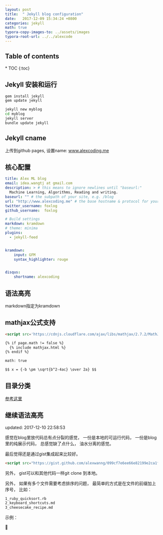 ```yaml
---
layout: post
title:  " Jekyll blog configuration"
date:   2017-12-09 15:34:24 +0800
categories: jekyll
math: true
typora-copy-images-to: ../assets/images
typora-root-url: ../../alexcode
---
```

<h2>Table of contents</h2>
* TOC
{:toc}


## Jekyll 安装和运行

```bash
gem install jekyll
gem update jekyll

jekyll new myblog
cd myblog
jekyll server
bundle update jekyll
```



## Jekyll cname

上传到github pages, 设置name: www.alexcoding.me

## 核心配置

```yml
title: Alex ML blog
email: idea.wangtj at gmail.com
description: > # this means to ignore newlines until "baseurl:"
  Machine Learning, Algorithms, Reading and writing. 
baseurl: "" # the subpath of your site, e.g. /blog
url: "http://www.alexcoding.me" # the base hostname & protocol for your site, e.g. http://example.com
twitter_username: foxlog
github_username:  foxlog

# Build settings
markdown: kramdown
# theme: minima
plugins:
  - jekyll-feed


kramdown:
    input: GFM
    syntax_highlighter: rouge 


disqus:
    shortname: alexcoding
```



## 语法高亮

markdown指定为kramdown

## mathjax公式支持

```html
<script src='https://cdnjs.cloudflare.com/ajax/libs/mathjax/2.7.2/MathJax.js?config=TeX-MML-AM_CHTML'></script>

```

```markdown
{% if page.math != false %}
  {% include mathjax.html %}
{% endif %}

math: true

$$ x = {-b \pm \sqrt{b^2-4ac} \over 2a} $$
```



## 目录分类

 [参考这里](http://longqian.me/2017/02/09/github-jekyll-tag/)





## 继续语法高亮

updated: 2017-12-10 22:58:53



感觉在blog里放代码总有点分裂的感觉， 一份是本地的可运行代码， 一份是blog里的纯展示代码， 总感觉缺了点什么， 油水分离的感觉。 



最后觉得还是通过gist集成起来比较好。 

```html
<script src="https://gist.github.com/alexwanng/099cf7e6ee66e82199e2ca1f32b0fed0.js"></script>
```



另外， gist可以和其他代码一样git clone 到本地。 



另外， 如果有多个文件需要考虑排序的问题， 最简单的方式是在文件的前缀加上序号， 比如：

```html
1_ruby_quicksort.rb
2_keyboard_shortcuts.md
3_cheesecake_recipe.md
```



示例：

<script src="https://gist.github.com/alexwanng/a09de354ab75a12c9e87a977b8b85d62.js"></script>



<script src="https://gist.github.com/alexwanng/099cf7e6ee66e82199e2ca1f32b0fed0.js"></script>





